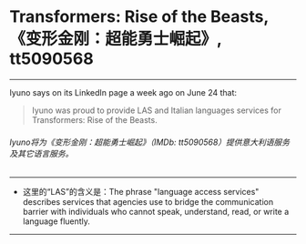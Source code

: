 # Transformers: Rise of the Beasts,《变形金刚：超能勇士崛起》, tt5090568
---
Iyuno says on its LinkedIn page a week ago on June 24 that:
> Iyuno was proud to provide LAS and Italian languages services for Transformers: Rise of the Beasts.  

###### Iyuno将为《变形金刚：超能勇士崛起》（IMDb: tt5090568）提供意大利语服务及其它语言服务。
---
* 这里的“LAS”的含义是：The phrase "language access services" describes services that agencies use to bridge the communication barrier with individuals who cannot speak, understand, read, or write a language fluently.
---



